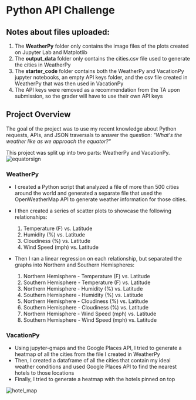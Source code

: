 # Python API Challenge
## Notes about files uploaded:
1. The **WeatherPy** folder only contains the image files of the plots created on Jupyter Lab and Matplotlib
2. The **output_data** folder only contains the cities.csv file used to generate the cities in WeatherPy
3. The **starter_code** folder contains both the WeatherPy and VacationPy jupyter notebooks, an empty API keys folder, and the csv file created in WeatherPy that was then used in VacationPy
4. The API keys were removed as a recommendation from the TA upon submission, so the grader will have to use their own API keys
## Project Overview
The goal of the project was to use my recent knowledge about Python requests, APIs, and JSON traversals to answer the question: *"What's the weather like as we approach the equator?"*

This project was split up into two parts: WeatherPy and VacationPy.
![equatorsign](https://user-images.githubusercontent.com/92385042/147614192-3806d52e-5fe2-41ef-8ffd-d6fe207f1f7d.png)

### WeatherPy
- I created a Python script that analyzed a file of more than 500 cities around the world and generated a separate file that used the OpenWeatherMap API to generate weather information for those cities.
- I then created a series of scatter plots to showcase the following relationships:
  1. Temperature (F) vs. Latitude
  2. Humidity (%) vs. Latitude
  3. Cloudiness (%) vs. Latitude
  4. Wind Speed (mph) vs. Latitude

- Then I ran a linear regression on each relationship, but separated the graphs into Northern and Southern Hemispheres:
  1. Northern Hemisphere - Temperature (F) vs. Latitude
  2. Southern Hemisphere - Temperature (F) vs. Latitude
  3. Northern Hemisphere - Humidity (%) vs. Latitude
  4. Southern Hemisphere - Humidity (%) vs. Latitude
  5. Northern Hemisphere - Cloudiness (%) vs. Latitude
  6. Southern Hemisphere - Cloudiness (%) vs. Latitude
  7. Northern Hemisphere - Wind Speed (mph) vs. Latitude
  8. Southern Hemisphere - Wind Speed (mph) vs. Latitude

### VacationPy
- Using jupyter-gmaps and the Google Places API, I tried to generate a heatmap of all the cities from the file I created in WeatherPy
- Then, I created a dataframe of all the cities that contain my ideal weather conditions and used Google Places API to find the nearest hotels to those locations
- Finally, I tried to generate a heatmap with the hotels pinned on top

![hotel_map](https://user-images.githubusercontent.com/92385042/147614157-96cc68c4-0bc7-4790-902b-73efe55f0aea.png)
